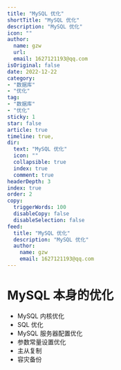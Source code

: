 ```yaml
---
title: "MySQL 优化"
shortTitle: "MySQL 优化"
description: "MySQL 优化"
icon: ""
author: 
  name: gzw
  url: 
  email: 1627121193@qq.com
isOriginal: false
date: 2022-12-22
category: 
- "数据库"
- "优化"
tag:
- "数据库"
- "优化"
sticky: 1
star: false
article: true
timeline: true,
dir:
  text: "MySQL 优化"
  icon: ""
  collapsible: true
  index: true
  comment: true
headerDepth: 3
index: true
order: 2
copy:
  triggerWords: 100
  disableCopy: false
  disableSelection: false
feed:
  title: "MySQL 优化"
  description: "MySQL 优化"
  author:
    name: gzw
    email: 1627121193@qq.com
---
```



# MySQL 本身的优化

- MySQL 内核优化
- SQL 优化
- MySQL 服务器配置优化
- 参数常量设置优化
- 主从复制
- 容灾备份

 